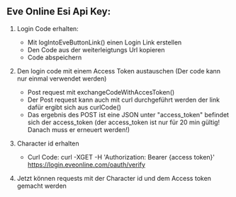## Eve Online Esi Api Key: ###

1. Login Code erhalten:
    - Mit logIntoEveButtonLink() einen Login Link erstellen
    - Den Code aus der weiterleigtungs Url kopieren
    - Code abspeichern

2. Den login code mit einem Access Token austauschen
(Der code kann nur einmal verwendet werden)
    - Post request mit exchangeCodeWithAccesToken()
    - Der Post request kann auch mit curl durchgeführt werden der link dafür ergibt sich aus curlCode()
    - Das ergebnis des POST ist eine JSON unter "access_token" befindet sich der access_token
(der access_token ist nur für 20 min gültig! Danach muss er erneuert werden!)

3. Character id erhalten
    - Curl Code:
curl -XGET -H 'Authorization: Bearer {access token}' https://login.eveonline.com/oauth/verify

4. Jetzt können requests mit der Character id und dem Access token gemacht werden